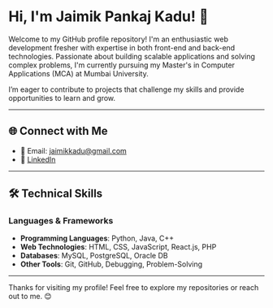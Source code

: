 # Hi, I'm Jaimik Pankaj Kadu! 👋

Welcome to my GitHub profile repository! I'm an enthusiastic web development fresher with expertise in both front-end and back-end technologies. Passionate about building scalable applications and solving complex problems, I'm currently pursuing my Master's in Computer Applications (MCA) at Mumbai University.

I’m eager to contribute to projects that challenge my skills and provide opportunities to learn and grow.

---

## 🌐 Connect with Me
- 📧 Email: [jaimikkadu@gmail.com](mailto:jaimikkadu@gmail.com)   
- 💼 [LinkedIn](https://linkedin.com/in/jaimik-kadu)  

---

## 🛠️ Technical Skills
### Languages & Frameworks
- **Programming Languages**: Python, Java, C++
- **Web Technologies**: HTML, CSS, JavaScript, React.js, PHP
- **Databases**: MySQL, PostgreSQL, Oracle DB
- **Other Tools**: Git, GitHub, Debugging, Problem-Solving

---

Thanks for visiting my profile! Feel free to explore my repositories or reach out to me. 😊
